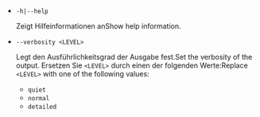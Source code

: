 * `-h|--help`

  <span data-ttu-id="75615-101">Zeigt Hilfeinformationen an</span><span class="sxs-lookup"><span data-stu-id="75615-101">Show help information.</span></span>

* `--verbosity <LEVEL>`

  <span data-ttu-id="75615-102">Legt den Ausführlichkeitsgrad der Ausgabe fest.</span><span class="sxs-lookup"><span data-stu-id="75615-102">Set the verbosity of the output.</span></span> <span data-ttu-id="75615-103">Ersetzen Sie `<LEVEL>` durch einen der folgenden Werte:</span><span class="sxs-lookup"><span data-stu-id="75615-103">Replace `<LEVEL>` with one of the following values:</span></span>
  
  * `quiet`
  * `normal`
  * `detailed`